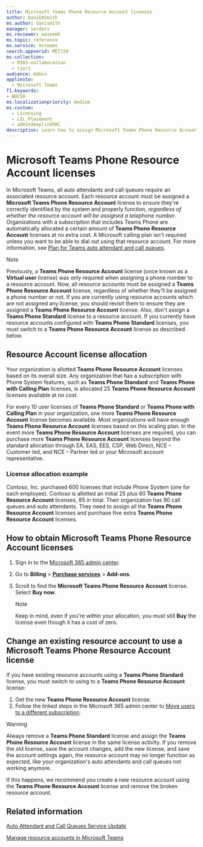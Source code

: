 ```yaml
---
title: Microsoft Teams Phone Resource Account licenses
author: DaniEASmith
ms.author: danismith
manager: serdars
ms.reviewer: waseemh
ms.topic: reference
ms.service: msteams
search.appverid: MET150
ms.collection: 
  - M365-collaboration
  - tier1
audience: Admin
appliesto: 
  - Microsoft Teams
f1.keywords:
- NOCSH
ms.localizationpriority: medium
ms.custom: 
  - Licensing
  - LIL_Placement
  - admindeeplinkMAC
description: Learn how to assign Microsoft Teams Phone Resource Account licenses to resource accounts for auto attendants and call queues in your organization.
---
```


# Microsoft Teams Phone Resource Account licenses

In Microsoft Teams, all auto attendants and call queues require an associated resource account. Each resource account must be assigned a **Microsoft Teams Phone Resource Account** license to ensure they're correctly identified by the system and properly function, *regardless of whether the resource account will be assigned a telephone number*. Organizations with a subscription that includes Teams Phone are automatically allocated a certain amount of **Teams Phone Resource Account** licenses at no extra cost.  A Microsoft calling plan isn't required unless you want to be able to dial out using that resource account. For more information, see [Plan for Teams auto attendant and call queues](../plan-auto-attendant-call-queue.md#prerequisites).

> [!NOTE]
> Previously, a **Teams Phone Resource Account** license (once known as a **Virtual user** license) was only required when assigning a phone number to a resource account. Now, all resource accounts must be assigned a **Teams Phone Resource Account** license, regardless of whether they'll be assigned a phone number or not. If you are currently using resource accounts which are not assigned any license, you should revisit them to ensure they are assigned a **Teams Phone Resource Account** license. Also, don't assign a **Teams Phone Standard** license to a resource account. If you currently have resource accounts configured with **Teams Phone Standard** licenses, you must switch to a **Teams Phone Resource Account** license as described below.
 

## Resource Account license allocation

Your organization is allotted **Teams Phone Resource Account** licenses based on its overall size. Any organization that has a subscription with Phone System features, such as **Teams Phone Standard** and **Teams Phone with Calling Plan** licenses, is allocated 25 **Teams Phone Resource Account** licenses available at no cost. 

For every 10 user licenses of **Teams Phone Standard** or **Teams Phone with Calling Plan** in your organization, one more **Teams Phone Resource Account** license becomes available.  Most organizations will have enough **Teams Phone Resource Account** licenses based on this scaling plan. In the event more **Teams Phone Resource Account** licenses are required, you can purchase more **Teams Phone Resource Account** licenses beyond the standard allocation through EA, EAS, EES, CSP, Web Direct, NCE – Customer led, and NCE – Partner led or your Microsoft account representative.

### License allocation example

Contoso, Inc. purchased 600 licenses that include Phone System (one for each employee). Contoso is allotted an initial 25 plus 60 **Teams Phone Resource Account** licenses, 85 in total. Their organization has 90 call queues and auto attendants. They need to assign all the **Teams Phone Resource Account** licenses and purchase five extra **Teams Phone Resource Account** licenses. 

## How to obtain Microsoft Teams Phone Resource Account licenses

1. Sign in to the [Microsoft 365 admin center](https://go.microsoft.com/fwlink/p/?linkid=2024339).
2. Go to **Billing** > [**Purchase services**](https://go.microsoft.com/fwlink/p/?linkid=868433) > **Add-ons**.
3. Scroll to find the **Microsoft Teams Phone Resource Account** license. Select **Buy now**.

   > [!NOTE]
   > Keep in mind, even if you're within your allocation, you must still **Buy** the license even though it has a cost of zero.

## Change an existing resource account to use a Microsoft Teams Phone Resource Account license

If you have existing resource accounts using a **Teams Phone Standard** license, you must switch to using to a **Teams Phone Resource Account** license:

1. Get the new **Teams Phone Resource Account** license.
2. Follow the linked steps in the Microsoft 365 admin center to [Move users to a different subscription](/microsoft-365/admin/manage/assign-licenses-to-users#move-users-to-a-different-subscription).

> [!WARNING]
> Always remove a **Teams Phone Standard** license and assign the **Teams Phone Resource Account** license in the same license activity. If you remove the old license, save the account changes, add the new license, and save the account settings again, the resource account may no longer function as expected, like your organization's auto attendants and call queues not working anymore.
>
> If this happens, we recommend you create a new resource account using the **Teams Phone Resource Account** license and remove the broken resource account.

## Related information

[Auto Attendant and Call Queues Service Update](https://techcommunity.microsoft.com/t5/Microsoft-Teams-Blog/Auto-Attendant-and-Call-Queues-Service-Update/ba-p/564521)

[Manage resource accounts in Microsoft Teams](../manage-resource-accounts.md)
